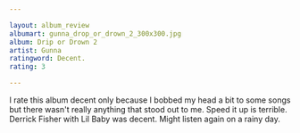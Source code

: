 ```yaml
---

layout: album_review
albumart: gunna_drop_or_drown_2_300x300.jpg
album: Drip or Drown 2
artist: Gunna
ratingword: Decent.
rating: 3

---
```


I rate this album decent only because I bobbed my head a bit to some songs but there wasn't really anything that stood out to me. Speed it up is terrible. Derrick Fisher with Lil Baby was decent. Might listen again on a rainy day.
